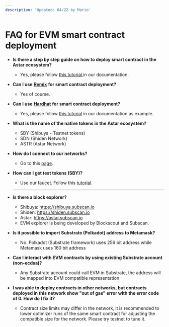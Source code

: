 ```yaml
---
description: 'Updated: 04/22 by Mario'
---
```


# FAQ for EVM smart contract deployment

*   **Is there a step by step guide on how to deploy smart contract in the Astar ecosystem?**

    * Yes, please follow [this tutorial ](../../../tutorial/develop-and-deploy-your-first-smart-contract-on-aster-shiden-evm/)in our documentation.


*   **Can I use** [**Remix**](http://remix.ethereum.org/#optimize=false\&runs=200\&evmVersion=null\&version=soljson-v0.8.1+commit.df193b15.js) **for smart contract deployment?**

    * Yes of course.


*   **Can I use** [**Hardhat**](https://hardhat.org) **for smart contract deployment?**

    * Yes, please follow [this tutorial](using-hardhat.md) in our documentation as example.


*   **What is the name of the native tokens in the Astar ecosystem?**

    * SBY (Shibuya - Testnet tokens)
    * SDN (Shiden Network)
    * ASTR (Astar Network)


*   **How do I connect to our networks?**

    * Go to this [page](../../../integration/network-details.md).


*   **How can I get test tokens (SBY)?**

    * Use our faucet. Follow this [tutorial](../../testnet-faucet.md).

    ****
* **Is there a block explorer?**
  * Shibuya: https://shibuya.subscan.io
  * Shiden: https://shiden.subscan.io
  * Astar: https://astar.subscan.io
  *   EVM explorer is being developed by Blockscout and Subscan.


*   **Is it possible to import Substrate (Polkadot) address to Metamask?**

    * No. Polkadot (Substrate framework) uses 256 bit address while Metamask uses 160 bit address


*   **Can I interact with EVM contracts by using existing Substrate account (non-ecdsa)?**

    * Any Substrate account could call EVM in Substrate, the address will be mapped into EVM compatible representation


* **I was able to deploy contracts in other networks, but contracts deployed in this network show "out of gas" error with the error code of 0. How do I fix it?**
  * Contract size limits may differ in the network, it is recommended to lower optimizer runs of the same smart contract for adjusting the compatible size for the network. Please try testnet to tune it.

